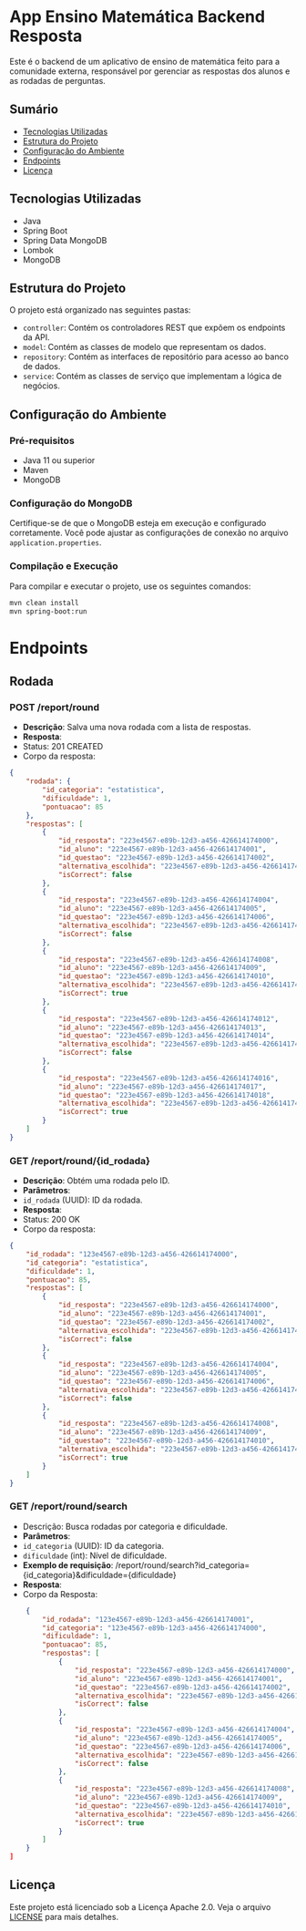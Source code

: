 # App Ensino Matemática Backend Resposta

Este é o backend de um aplicativo de ensino de matemática feito para a comunidade externa, responsável por gerenciar as respostas dos alunos e as rodadas de perguntas.

## Sumário

- [Tecnologias Utilizadas](#tecnologias-utilizadas)
- [Estrutura do Projeto](#estrutura-do-projeto)
- [Configuração do Ambiente](#configuração-do-ambiente)
- [Endpoints](#endpoints)
- [Licença](#licença)


## Tecnologias Utilizadas

- Java
- Spring Boot
- Spring Data MongoDB
- Lombok
- MongoDB

## Estrutura do Projeto

O projeto está organizado nas seguintes pastas:

- `controller`: Contém os controladores REST que expõem os endpoints da API.
- `model`: Contém as classes de modelo que representam os dados.
- `repository`: Contém as interfaces de repositório para acesso ao banco de dados.
- `service`: Contém as classes de serviço que implementam a lógica de negócios.

## Configuração do Ambiente

### Pré-requisitos

- Java 11 ou superior
- Maven
- MongoDB

### Configuração do MongoDB

Certifique-se de que o MongoDB esteja em execução e configurado corretamente. Você pode ajustar as configurações de conexão no arquivo `application.properties`.

### Compilação e Execução

Para compilar e executar o projeto, use os seguintes comandos:

```bash
mvn clean install
mvn spring-boot:run
```
# Endpoints
## Rodada

### POST /report/round
- **Descrição**:  Salva uma nova rodada com a lista de respostas.
- **Resposta**:
- Status: 201 CREATED
- Corpo da resposta: 
```json
{
    "rodada": {
        "id_categoria": "estatistica",
        "dificuldade": 1,
        "pontuacao": 85
    },
    "respostas": [
        {
            "id_resposta": "223e4567-e89b-12d3-a456-426614174000",
            "id_aluno": "223e4567-e89b-12d3-a456-426614174001",
            "id_questao": "223e4567-e89b-12d3-a456-426614174002",
            "alternativa_escolhida": "223e4567-e89b-12d3-a456-426614174003",
            "isCorrect": false
        },
        {
            "id_resposta": "223e4567-e89b-12d3-a456-426614174004",
            "id_aluno": "223e4567-e89b-12d3-a456-426614174005",
            "id_questao": "223e4567-e89b-12d3-a456-426614174006",
            "alternativa_escolhida": "223e4567-e89b-12d3-a456-426614174007",
            "isCorrect": false
        },
        {
            "id_resposta": "223e4567-e89b-12d3-a456-426614174008",
            "id_aluno": "223e4567-e89b-12d3-a456-426614174009",
            "id_questao": "223e4567-e89b-12d3-a456-426614174010",
            "alternativa_escolhida": "223e4567-e89b-12d3-a456-426614174011",
            "isCorrect": true
        },
        {
            "id_resposta": "223e4567-e89b-12d3-a456-426614174012",
            "id_aluno": "223e4567-e89b-12d3-a456-426614174013",
            "id_questao": "223e4567-e89b-12d3-a456-426614174014",
            "alternativa_escolhida": "223e4567-e89b-12d3-a456-426614174015",
            "isCorrect": false
        },
        {
            "id_resposta": "223e4567-e89b-12d3-a456-426614174016",
            "id_aluno": "223e4567-e89b-12d3-a456-426614174017",
            "id_questao": "223e4567-e89b-12d3-a456-426614174018",
            "alternativa_escolhida": "223e4567-e89b-12d3-a456-426614174019",
            "isCorrect": true
        }
    ]
}
```

### GET /report/round/{id_rodada}
- **Descrição**: Obtém uma rodada pelo ID.
- **Parâmetros**:
- `id_rodada` (UUID): ID da rodada.
- **Resposta**:
- Status: 200 OK
- Corpo da resposta:
  
```json
{
    "id_rodada": "123e4567-e89b-12d3-a456-426614174000",
    "id_categoria": "estatistica",
    "dificuldade": 1,
    "pontuacao": 85,
    "respostas": [
        {
            "id_resposta": "223e4567-e89b-12d3-a456-426614174000",
            "id_aluno": "223e4567-e89b-12d3-a456-426614174001",
            "id_questao": "223e4567-e89b-12d3-a456-426614174002",
            "alternativa_escolhida": "223e4567-e89b-12d3-a456-426614174003",
            "isCorrect": false
        },
        {
            "id_resposta": "223e4567-e89b-12d3-a456-426614174004",
            "id_aluno": "223e4567-e89b-12d3-a456-426614174005",
            "id_questao": "223e4567-e89b-12d3-a456-426614174006",
            "alternativa_escolhida": "223e4567-e89b-12d3-a456-426614174007",
            "isCorrect": false
        },
        {
            "id_resposta": "223e4567-e89b-12d3-a456-426614174008",
            "id_aluno": "223e4567-e89b-12d3-a456-426614174009",
            "id_questao": "223e4567-e89b-12d3-a456-426614174010",
            "alternativa_escolhida": "223e4567-e89b-12d3-a456-426614174011",
            "isCorrect": true
        }
    ]
}
```

### GET /report/round/search 
- Descrição: Busca rodadas por categoria e dificuldade.
- **Parâmetros**:
- `id_categoria` (UUID): ID da categoria.
- `dificuldade` (int): Nível de dificuldade.
- **Exemplo de requisição**: /report/round/search?id_categoria={id_categoria}&dificuldade={dificuldade}
- **Resposta**:
- Corpo da Resposta:
```json
    {
        "id_rodada": "123e4567-e89b-12d3-a456-426614174001",
        "id_categoria": "123e4567-e89b-12d3-a456-426614174000",
        "dificuldade": 1,
        "pontuacao": 85,
        "respostas": [
            {
                "id_resposta": "223e4567-e89b-12d3-a456-426614174000",
                "id_aluno": "223e4567-e89b-12d3-a456-426614174001",
                "id_questao": "223e4567-e89b-12d3-a456-426614174002",
                "alternativa_escolhida": "223e4567-e89b-12d3-a456-426614174003",
                "isCorrect": false
            },
            {
                "id_resposta": "223e4567-e89b-12d3-a456-426614174004",
                "id_aluno": "223e4567-e89b-12d3-a456-426614174005",
                "id_questao": "223e4567-e89b-12d3-a456-426614174006",
                "alternativa_escolhida": "223e4567-e89b-12d3-a456-426614174007",
                "isCorrect": false
            },
            {
                "id_resposta": "223e4567-e89b-12d3-a456-426614174008",
                "id_aluno": "223e4567-e89b-12d3-a456-426614174009",
                "id_questao": "223e4567-e89b-12d3-a456-426614174010",
                "alternativa_escolhida": "223e4567-e89b-12d3-a456-426614174011",
                "isCorrect": true
            }
        ]
    }
]
```

## Licença

Este projeto está licenciado sob a Licença Apache 2.0. Veja o arquivo [LICENSE](LICENSE) para mais detalhes.
